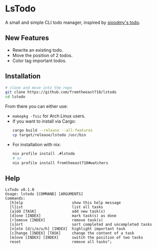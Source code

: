 # LsTodo

A small and simple CLI todo manager, inspired by [sioodmy's todo](https://github.com/sioodmy/todo).

## New Features

+ Rewrite an existing todo.
+ Move the position of 2 todos.
+ Color tag important todos.

## Installation

```sh
# clone and move into the repo
git clone https://github.com/fromtheeast710/lstodo
cd lstodo
```

From there you can either use:

+ `makepkg -fsic` for Arch Linux users.
+ If you want to install via Cargo:
  ```sh
  cargo build --release --all-features
  cp target/release/lstodo /usr/bin
  ```
+ For installation with nix:
  ```sh
  nix profile install .#lstodo
  # or
  nix profile install fromtheeast710#watchers
  ```

## Help

```
LsTodo v0.1.0
Usage: lstodo [COMMAND] [ARGUMENTS]
Commands:
  [h]elp                      show this help message
  [l]ist                      list all tasks
  [a]dd [TASK]                add new task(s)
  [d]one [INDEX]              mark task(s) as done
  [r]emove [INDEX]            remove task(s)
  [s]ort                      sort completed and uncompleted tasks
  [n]ote [d/i/e/u/h] [INDEX]  highlight important task
  [c]hange [INDEX] [TASK]     change the content of a task
  [m]ove [INDEX] [INDEX]      switch the position of two tasks
  reset                       remove all tasks";
```